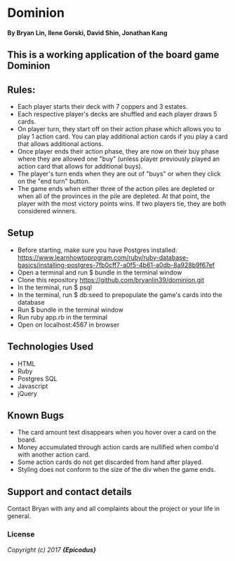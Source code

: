 # Dominion
#### By Bryan Lin, Ilene Gorski, David Shin, Jonathan Kang

## This is a working application of the board game Dominion


## Rules:
* Each player starts their deck with 7 coppers and 3 estates.
* Each respective player's decks are shuffled and each player draws 5 cards.
* On player turn, they start off on their action phase which allows you to play 1 action card. You can play additional action cards if you play a card that allows additional actions.
* Once player ends their action phase, they are now on their buy phase where they are allowed one "buy" (unless player previously played an action card that allows for additional buys).
* The player's turn ends when they are out of "buys" or when they click on the "end turn" button.
* The game ends when either three of the action piles are depleted or when all of the provinces in the pile are depleted. At that point, the player with the most victory points wins. If two players tie, they are both considered winners.


## Setup
* Before starting, make sure you have Postgres installed: https://www.learnhowtoprogram.com/ruby/ruby-database-basics/installing-postgres-7fb0cff7-a0f5-4b61-a0db-8a928b9f67ef
* Open a terminal and run $ bundle in the terminal window
* Clone this repository https://github.com/bryanlin39/dominion.git
* In the terminal, run $ psql
* In the terminal, run $ db:seed to prepopulate the game's cards into the database
* Run $ bundle in the terminal window
* Run ruby app.rb in the terminal
* Open on localhost:4567 in browser

## Technologies Used
* HTML
* Ruby
* Postgres SQL
* Javascript
* jQuery

## Known Bugs

* The card amount text disappears when you hover over a card on the board.
* Money accumulated through action cards are nullified when combo'd with another action card.
* Some action cards do not get discarded from hand after played.
* Styling does not conform to the size of the div when the game ends.

## Support and contact details

Contact Bryan with any and all complaints about the project or your life in general.

### License

*Copyright (c) 2017 **_{Epicodus}_***
